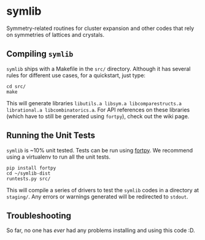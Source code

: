 # symlib
Symmetry-related routines for cluster expansion and other codes that rely on symmetries of lattices and crystals.


## Compiling `symlib`

`symlib` ships with a Makefile in the `src/` directory. Although it has several rules for different use cases, for a quickstart, just type:

```
cd src/
make
```

This will generate libraries `libutils.a libsym.a libcomparestructs.a librational.a libcombinatorics.a`. For API references on these libraries (which have to still be generated using `fortpy`), check out the wiki page.

## Running the Unit Tests

`symlib` is ~10% unit tested. Tests can be run using [fortpy](https://github.com/rosenbrockc/fortpy). We recommend using a virtualenv to run all the unit tests.

```
pip install fortpy
cd ~/symlib-dist
runtests.py src/
```

This will compile a series of drivers to test the `symlib` codes in a directory at `staging/`. Any errors or warnings generated will be redirected to `stdout`.

## Troubleshooting

So far, no one has *ever* had any problems installing and using this code :D.
